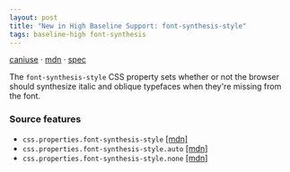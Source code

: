 ```yaml
---
layout: post
title: "New in High Baseline Support: font-synthesis-style"
tags: baseline-high font-synthesis
---
```


[caniuse](https://caniuse.com/?search=font-synthesis-style) · [mdn](https://developer.mozilla.org/en-US/search?q=font-synthesis-style) · [spec](https://drafts.csswg.org/css-fonts-4/#font-synthesis-style)

The `font-synthesis-style` CSS property sets whether or not the browser should synthesize italic and oblique typefaces when they're missing from the font.

### Source features

- ``css.properties.font-synthesis-style`` [[mdn]](https://developer.mozilla.org/en-US/search?q=css.properties.font-synthesis-style)
- ``css.properties.font-synthesis-style.auto`` [[mdn]](https://developer.mozilla.org/en-US/search?q=css.properties.font-synthesis-style.auto)
- ``css.properties.font-synthesis-style.none`` [[mdn]](https://developer.mozilla.org/en-US/search?q=css.properties.font-synthesis-style.none)
